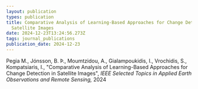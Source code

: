 ```yaml
---
layout: publication
types: publication
title: Comparative Analysis of Learning-Based Approaches for Change Detection in
  Satellite Images
date: 2024-12-23T13:24:56.273Z
tags: journal_publications
publication_date: 2024-12-23
---
```

<!--StartFragment-->

Pegia M., Jónsson, B. Þ., Moumtzidou, A., Gialampoukidis, I., Vrochidis, S., Kompatsiaris, I., "Comparative Analysis of Learning-Based Approaches for Change Detection in Satellite Images", *IEEE Selected Topics in Applied Earth Observations and Remote Sensing,* 2024 

<!--EndFragment-->